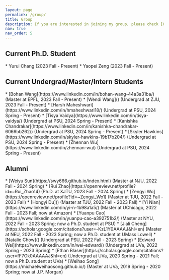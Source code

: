 ```yaml
---
layout: page
permalink: /group/
title: Group
description: If you are interested in joining my group, please check [Open Position](/position).
nav: true
nav_order: 5
---
```


<h2 text-align="left"> Current Ph.D. Student </h2>
* Yurui Chang (2023 Fall - Present)
* Yaopei Zeng (2023 Fall - Present)

<h2 text-align="left"> Current Undergrad/Master/Intern Students </h2>
* [Bohan Wang](https://www.linkedin.com/in/bohan-wang-44a3a31ba/) (Master at EPFL, 2023 Fall - Present)
* [Wendi Wang]() (Undergrad at ZJU, 2023 Fall - Present)
* [Harsh Maheshwari](https://www.linkedin.com/in/hmaheshwari18/) (Undergrad at PSU, 2024 Spring - Present)
* [Tisya Vaidya](https://www.linkedin.com/in/tisya-vaidya/) (Undergrad at PSU, 2024 Spring - Present)
* [Kanishka Chandrakar](https://www.linkedin.com/in/kanishka-chandrakar-6066bb262/) (Undergrad at PSU, 2024 Spring - Present)
* [Skyler Hawkins](https://www.linkedin.com/in/skyler-hawkins-19b17b204/) (Undergrad at PSU, 2024 Spring - Present)
* [Zhennan Wu](https://www.linkedin.com/in/zhennan-wu/) (Undergrad at PSU, 2024 Spring - Present)

<h2 text-align="left"> Alumni </h2>
* [Weiyu Sun](https://swy666.github.io/index.html) (Master at NJU, 2022 Fall - 2024 Spring)
* [Rui Zhao](https://openreview.net/profile?id=~Rui_Zhao14) (Ph.D. at XJTU, 2023 Fall - 2024 Spring)
* [Zengyi Wo](https://openreview.net/profile?id=~Zengyi_Wo1) (Master at TJU, 2022 Fall - 2023 Fall)
* [Hongyi Du]() (Master at TJU, 2022 Fall - 2023 Fall)
* [Yi Nian](https://www.linkedin.com/in/yi-n-1b98a1a5/) (Master at UChicago, 2022 Fall - 2023 Fall; now at Amazon)
* [Yuanpu Cao](https://www.linkedin.com/in/yuanpu-cao-a392751b2/) (Master at NYU, 2022 Fall - 2023 Spring; now a Ph.D. student at PSU)
* [Jiali Cheng](https://scholar.google.com/citations?user=-KzL1Y0AAAAJ&hl=en) (Master at NEU, 2022 Fall - 2023 Spring; now a Ph.D. student at UMass Lowell)
* [Natalie Chow]() (Undergrad at PSU, 2022 Fall - 2023 Spring)
* [Edward Wei](https://www.linkedin.com/in/wei-edward/) (Undergrad at UVa, 2022 Spring - 2023 Spring)
* [Ethan Blaser](https://scholar.google.com/citations?user=fF7Ok0AAAAAJ&hl=en) (Undergrad at UVa, 2020 Spring - 2021 Fall; now a Ph.D. student at UVa)
* [Weihao Song](https://michaelweihaosong.github.io/) (Master at UVa, 2019 Spring - 2020 Spring; now at J.P. Morgan)
